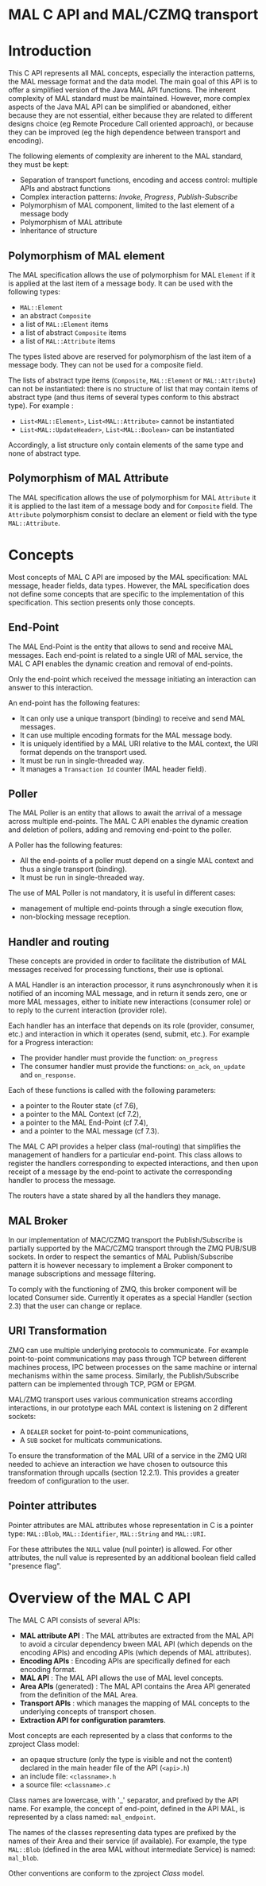 MAL C API and MAL/CZMQ transport
================================


Introduction
============

This C API represents all MAL concepts, especially the interaction patterns, the MAL message format and the data model. The main goal of this API is to offer a simplified version of the Java MAL API functions. The inherent complexity of MAL standard must be maintained. However, more complex aspects of the Java MAL API can be simplified or abandoned, either because they are not essential, either because they are related to different designs choice (eg Remote Procedure Call oriented approach), or because they can be improved (eg the high dependence between transport and encoding).

The following elements of complexity are inherent to the MAL standard, they must be kept:

  - Separation of transport functions, encoding and access control: multiple APIs and abstract functions
  - Complex interaction patterns: *Invoke*, *Progress*, *Publish-Subscribe*
  - Polymorphism of MAL component, limited to the last element of a message body
  - Polymorphism of MAL attribute
  - Inheritance of structure

Polymorphism of MAL element
---------------------------
The MAL specification allows the use of polymorphism for MAL `Element` if it is applied at the last item of a message body. It can be used with the following types:

  -	`MAL::Element`
  -	an abstract `Composite`
  -	a list of `MAL::Element` items
  -	a list of abstract `Composite` items
  -	a list of `MAL::Attribute` items

The types listed above are reserved for polymorphism of the last item of a message body. They can not be used for a composite field.

The lists of abstract type items (`Composite`, `MAL::Element` or `MAL::Attribute`) can not be instantiated: there is no structure of list that may contain items of abstract type (and thus items of several types conform to this abstract type). For example :

  -	`List<MAL::Element>`, `List<MAL::Attribute>` cannot be instantiated
  -	`List<MAL::UpdateHeader>`, `List<MAL::Boolean>` can be instantiated

Accordingly, a list structure only contain elements of the same type and none of abstract type.

Polymorphism of MAL Attribute
-----------------------------
The MAL specification allows the use of polymorphism for MAL `Attribute` it it is applied to the last item of a message body and for `Composite` field.
The `Attribute` polymorphism consist to declare an element or field with the type `MAL::Attribute`.

Concepts
========

Most concepts of MAL C API are imposed by the MAL specification: MAL message, header fields, data types. However, the MAL specification does not define some concepts that are specific to the implementation of this specification. This section presents only those concepts.

End-Point
---------
The MAL End-Point is the entity that allows to send and receive MAL messages. Each end-point is related to a single URI of MAL service, the MAL C API enables the dynamic creation and removal of end-points.

Only the end-point which received the message initiating an interaction can answer to this interaction.

An end-point has the following features:

  -	It can only use a unique transport (binding) to receive and send MAL messages.
  -	It can use multiple encoding formats for the MAL message body.
  -	It is uniquely identified by a MAL URI relative to the MAL context, the URI format depends on the transport used.
  -	It must be run in single-threaded way.
  -	It manages a `Transaction Id` counter (MAL header field).

Poller
------
The MAL Poller is an entity that allows to await the arrival of a message across multiple end-points. The MAL C API enables the dynamic creation and deletion of pollers, adding and removing end-point to the poller.

A Poller has the following features:

  -	All the end-points of a poller must depend on a single MAL context and thus a single transport (binding).
  -	It must be run in single-threaded way.

The use of MAL Poller is not mandatory, it is useful in different cases:

  -	management of multiple end-points through a single execution flow,
  -	non-blocking message reception.

Handler and routing
-------------------
These concepts are provided in order to facilitate the distribution of MAL messages received for processing functions, their use is optional.

A MAL Handler is an interaction processor, it runs asynchronously when it is notified of an incoming MAL message, and in return it sends zero, one or more MAL messages, either to initiate new interactions (consumer role) or to reply to the current interaction (provider role).

Each handler has an interface that depends on its role (provider, consumer, etc.) and interaction in which it operates (send, submit, etc.). For example for a Progress interaction:

  -	The provider handler must provide the function: `on_progress`
  -	The consumer handler must provide the functions: `on_ack`, `on_update` and `on_response`.

Each of these functions is called with the following parameters:

  -	a pointer to the Router state (cf 7.6),
  -	a pointer to the MAL Context (cf 7.2),
  -	a pointer to the MAL End-Point (cf 7.4),
  -	and a pointer to the MAL message (cf 7.3).

The MAL C API provides a helper class (mal-routing) that simplifies the management of handlers for a particular end-point. This class allows to register the handlers corresponding to expected interactions, and then upon receipt of a message by the end-point to activate the corresponding handler to process the message.

The routers have a state shared by all the handlers they manage.

MAL Broker
----------
In our implementation of MAC/CZMQ transport the Publish/Subscribe is partially supported by the MAC/CZMQ transport through the ZMQ PUB/SUB sockets. In order to respect the semantics of MAL Publish/Subscribe pattern it is however necessary to implement a Broker component to manage subscriptions and message filtering.

To comply with the functioning of ZMQ, this broker component will be located Consumer side. Currently it operates as a special Handler (section 2.3) that the user can change or replace.

URI Transformation
------------------
ZMQ can use multiple underlying protocols to communicate. For example point-to-point communications may pass through TCP between different machines process, IPC between processes on the same machine or internal mechanisms within the same process. Similarly, the Publish/Subscribe pattern can be implemented through TCP, PGM or EPGM.

MAL/ZMQ transport uses various communication streams according interactions, in our prototype each MAL context is listening on 2 different sockets:

  - A `DEALER` socket for point-to-point communications,
  - A `SUB` socket for multicats communications.

To ensure the transformation of the MAL URI of a service in the ZMQ URI needed to achieve an interaction we have chosen to outsource this transformation through upcalls (section 12.2.1). This provides a greater freedom of configuration to the user.

Pointer attributes
------------------
Pointer attributes are MAL attributes whose representation in C is a pointer type: `MAL::Blob`, `MAL::Identifier`, `MAL::String` and `MAL::URI`.

For these attributes the `NULL` value (null pointer) is allowed. For other attributes, the null value is represented by an additional boolean field called "presence flag".

Overview of the MAL C API
=========================

The MAL C API consists of several APIs:

  -	**MAL attribute API** : The MAL attributes are extracted from the MAL API to avoid a circular dependency bween MAL API (which depends on the encoding APIs) and encoding APIs (which depends of MAL attributes).
  -	**Encoding APIs** : Encoding APIs are specifically defined for each encoding format.
  -	**MAL API** : The MAL API allows the use of MAL level concepts.
  - **Area APIs** (generated) : The MAL API contains the Area API generated from the definition of the MAL Area.
  -	**Transport APIs** : which manages the mapping of MAL concepts to the underlying concepts of transport chosen.
  -	**Extraction API for configuration paramters**.

Most concepts are each represented by a class that conforms to the zproject Class model:

  -	an opaque structure (only the type is visible and not the content) declared in the main header file of the API (`<api>.h`)
  -	an include file: `<classname>.h`
  -	a source file: `<classname>.c`

Class names are lowercase, with '\_' separator, and prefixed by the API name. For example, the concept of end-point, defined in the API MAL, is represented by a class named: `mal_endpoint`.

The names of the classes representing data types are prefixed by the names of their Area and their service (if available). For example, the type `MAL::Blob` (defined in the area MAL without intermediate Service) is named: `mal_blob`.

Other conventions are conform to the zproject *Class* model.


